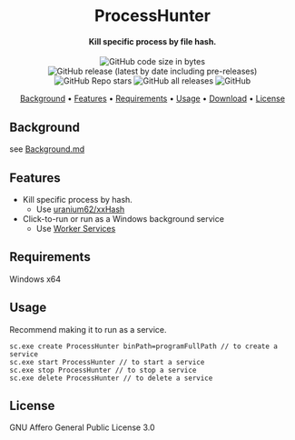 <h1 align="center">ProcessHunter</h1>

<h4 align="center">Kill specific process by file hash.</h4>

<p align="center">
    <img alt="GitHub code size in bytes" src="https://img.shields.io/github/languages/code-size/tangsongxiaoba/ProcessHunter?color=12bf00&style=flat-square">
    <img alt="GitHub release (latest by date including pre-releases)" src="https://img.shields.io/github/v/release/tangsongxiaoba/ProcessHunter?include_prereleases&style=flat-square">
    <img alt="GitHub Repo stars" src="https://img.shields.io/github/stars/tangsongxiaoba/processHunter?color=F6001F&style=flat-square">
    <img alt="GitHub all releases" src="https://img.shields.io/github/downloads/tangsongxiaoba/ProcessHunter/total?style=flat-square">
    <img alt="GitHub" src="https://img.shields.io/github/license/tangsongxiaoba/ProcessHunter?style=flat-square">
</p>

<p align="center">
  <a href="#background">Background</a> •
  <a href="#features">Features</a> •
  <a href="#requirements">Requirements</a> •
  <a href="#usage">Usage</a> •
  <a href="#download">Download</a> •
  <a href="#license">License</a>
</p>

## Background
see [Background.md](Background.md)

## Features

* Kill specific process by hash. 
  - Use [uranium62/xxHash](https://github.com/uranium62/xxHash)
* Click-to-run or run as a Windows background service
  - Use [Worker Services](https://docs.microsoft.com/en-us/dotnet/core/extensions/workers)

## Requirements

Windows x64

## Usage

Recommend making it to run as a service.
```
sc.exe create ProcessHunter binPath=programFullPath // to create a service
sc.exe start ProcessHunter // to start a service
sc.exe stop ProcessHunter // to stop a service
sc.exe delete ProcessHunter // to delete a service
```

## License
GNU Affero General Public License 3.0
